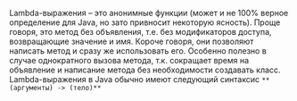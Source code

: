 Lambda-выражения – это анонимные функции (может и не 100% верное определение для Java, но зато привносит некоторую ясность). Проще говоря, это метод без объявления, т.е. без модификаторов доступа, возвращающие значение и имя. Короче говоря, они позволяют написать метод и сразу же использовать его. Особенно полезно в случае однократного вызова метода, т.к. сокращает время на объявление и написание метода без необходимости создавать класс. Lambda-выражения в Java обычно имеют следующий синтаксис `**(аргументы) -> (тело)**`
